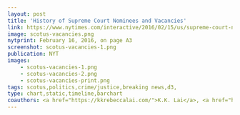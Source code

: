```yaml
---
layout: post
title: 'History of Supreme Court Nominees and Vacancies'
link: https://www.nytimes.com/interactive/2016/02/15/us/supreme-court-nominations-election-year-scalia.html
image: scotus-vacancies.png
nytprint: February 16, 2016, on page A3
screenshot: scotus-vacancies-1.png
publication: NYT
images:
    - scotus-vacancies-1.png
    - scotus-vacancies-2.png
    - scotus-vacancies-print.png
tags: scotus,politics,crime/justice,breaking news,d3,
type: chart,static,timeline,barchart
coauthors: <a href="https://kkrebeccalai.com/">K.K. Lai</a>, <a href="https://joshmkeller.com/">Josh Keller</a> & <a href="https://twitter.com/karenyourish">Karen Yourish</a>
---
```

